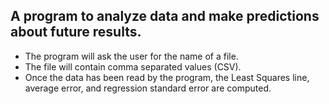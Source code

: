 ## A program to analyze data and make predictions about future results.

* The program will ask the user for the name of a file. 
* The file will contain comma separated values (CSV).
* Once the data has been read by the program, the Least Squares line, average error, and regression standard error are computed. 

